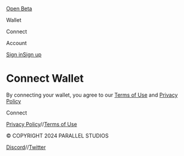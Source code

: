 [](/)[](/)

[](/)[](/)

[Open Beta](/download)

Wallet

Connect

Account

[Sign in](/login)[Sign up](/signup)

# Connect Wallet

By connecting your wallet, you agree to our [Terms of Use](/terms-of-use) and
[Privacy Policy](/privacy-policy)

Connect

[Privacy Policy](/privacy-policy)//[Terms of Use](/terms-of-use)

© COPYRIGHT ⁨2024⁩ PARALLEL STUDIOS

[Discord](https://discord.gg/paralleltcg)//[Twitter](https://twitter.com/paralleltcg/)

